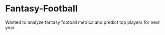 # Fantasy-Football
Wanted to analyze fantasy football metrics and predict top players for next year
